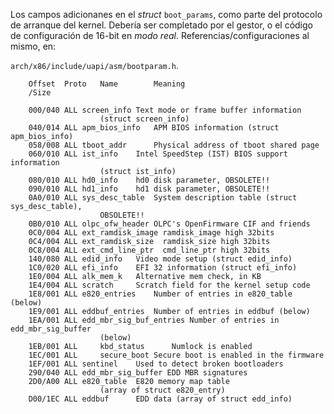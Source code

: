 Los campos adicionanes en el _struct_ `boot_params`, como parte del protocolo de arranque del kernel. Debería ser completado por el gestor, o el código de configuración de 16-bit en _modo real_. Referencias/configuraciones al mismo, en:

`arch/x86/include/uapi/asm/bootparam.h`.
		
		Offset	Proto	Name		Meaning
		/Size

		000/040	ALL	screen_info	Text mode or frame buffer information
						(struct screen_info)
		040/014	ALL	apm_bios_info	APM BIOS information (struct apm_bios_info)
		058/008	ALL	tboot_addr      Physical address of tboot shared page
		060/010	ALL	ist_info	Intel SpeedStep (IST) BIOS support information
						(struct ist_info)
		080/010	ALL	hd0_info	hd0 disk parameter, OBSOLETE!!
		090/010	ALL	hd1_info	hd1 disk parameter, OBSOLETE!!
		0A0/010	ALL	sys_desc_table	System description table (struct sys_desc_table),
						OBSOLETE!!
		0B0/010	ALL	olpc_ofw_header	OLPC's OpenFirmware CIF and friends
		0C0/004	ALL	ext_ramdisk_image ramdisk_image high 32bits
		0C4/004	ALL	ext_ramdisk_size  ramdisk_size high 32bits
		0C8/004	ALL	ext_cmd_line_ptr  cmd_line_ptr high 32bits
		140/080	ALL	edid_info	Video mode setup (struct edid_info)
		1C0/020	ALL	efi_info	EFI 32 information (struct efi_info)
		1E0/004	ALL	alk_mem_k	Alternative mem check, in KB
		1E4/004	ALL	scratch		Scratch field for the kernel setup code
		1E8/001	ALL	e820_entries	Number of entries in e820_table (below)
		1E9/001	ALL	eddbuf_entries	Number of entries in eddbuf (below)
		1EA/001	ALL	edd_mbr_sig_buf_entries	Number of entries in edd_mbr_sig_buffer
						(below)
		1EB/001	ALL     kbd_status      Numlock is enabled
		1EC/001	ALL     secure_boot	Secure boot is enabled in the firmware
		1EF/001	ALL	sentinel	Used to detect broken bootloaders
		290/040	ALL	edd_mbr_sig_buffer EDD MBR signatures
		2D0/A00	ALL	e820_table	E820 memory map table
						(array of struct e820_entry)
		D00/1EC	ALL	eddbuf		EDD data (array of struct edd_info)
